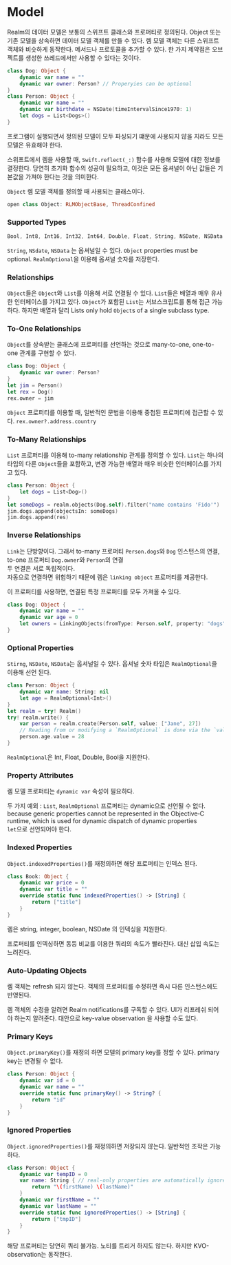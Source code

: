 # Model

Realm의 데이터 모델은 보통의 스위프트 클래스와 프로퍼티로 정의된다. Object 또는 기존 모델을 상속하면 데이터 모델 객체를 만들 수 있다. 렘 모델 객체는 다른 스위프트 객체와 비슷하게 동작한다. 메서드나 프로토콜을 추가할 수 있다. 한 가지 제약점은 오브젝트를 생성한 쓰레드에서만 사용할 수 있다는 것이다.

```swift
class Dog: Object {
    dynamic var name = ""
    dynamic var owner: Person? // Properyies can be optional
}
class Person: Object {
    dynamic var name = ""
    dynamic var birthdate = NSDate(timeIntervalSince1970: 1)
    let dogs = List<Dogs>()
}
```

프로그램이 실행되면서 정의된 모델이 모두 파싱되기 떄문에 사용되지 않을 지라도 모든 모델은 유효해야 한다. 

스위프트에서 렘을 사용할 때, `Swift.reflect(_:)` 함수를 사용해 모델에 대한 정보를 결정한다. 당연히 초기화 함수의 성공이 필요하고, 이것은 모든 옵셔널이 아닌 값들은 기본값을 가져야 한다는 것을 의미한다.

`Object`
렘 모델 객체를 정의할 때 사용되는 클래스이다.  

```swift
open class Object: RLMObjectBase, ThreadConfined
```

### Supported Types

```swift
Bool, Int8, Int16, Int32, Int64, Double, Float, String, NSDate, NSData
```

`String`, `NSdate`, `NSData` 는 옵셔널일 수 있다. `Object` properties must be optional. `RealmOptional`을 이용해 옵셔널 숫자를 저장한다.

### Relationships

`Object`들은 `Object`와 `List`를 이용해 서로 연결될 수 있다. `List`들은 배열과 매우 유사한 인터페이스를 가지고 있다. `Object`가 포함된 `List`는 서브스크립트를 통해 접근 가능하다. 하지만 배열과 달리 Lists only hold `Object`s of a single subclass type. 

### To-One Relationships

`Object`를 상속받는 클래스에 프로퍼티를 선언하는 것으로 many-to-one, one-to-one 관계를 구현할 수 있다.

```swift
class Dog: Object {
    dynamic var owner: Person?
}
let jim = Person()
let rex = Dog()
rex.owner = jim
```

`Object` 프로퍼티를 이용할 때, 일반적인 문법을 이용해 중첩된 프로퍼티에 접근할 수 있다. `rex.owner?.address.country`

### To-Many Relationships

`List` 프로퍼티를 이용해 to-many relationship 관계를 정의할 수 있다. `List`는 하나의 타입의 다른 `Object`들을 포함하고, 변경 가능한 배열과 매우 비슷한 인터페이스를 가지고 있다.

```swift
class Person: Object {
    let dogs = List<Dog>()
}
let someDogs = realm.objects(Dog.self).filter("name contains 'Fido'")
jim.dogs.append(objectsIn: someDogs)
jim.dogs.append(res)
```

### Inverse Relationships

`Link`는 단방향이다. 그래서 to-many 프로퍼티 `Person.dogs`와 `Dog` 인스턴스의 연결,  
to-one 프로퍼티 `Dog.owner`와 `Person`의 연결  
두 연결은 서로 독립적이다.  
자동으로 연결하면 위험하기 때문에 렘은 `linking object` 프로퍼티를 제공한다.

이 프로퍼티를 사용하면, 연결된 특정 프로퍼티를 모두 가져올 수 있다.

```swift
class Dog: Object {
    dynamic var name = ""
    dynamic var age = 0
    let owners = LinkingObjects(fromType: Person.self, property: "dogs")
}
```

### Optional Properties

`Stirng`, `NSDate`, `NSData`는 옵셔널일 수 있다. 옵셔널 숫자 타입은 `RealmOptional`을 이용해 선언 된다.

```swift
class Person: Object {
    dynamic var name: String: nil
    let age = RealmOptional<Int>()
}
let realm = try! Realm()
try! realm.write() {
    var person = realm.create(Person.self, value: ["Jane", 27])
    // Reading from or modifying a `RealmOptional` is done via the `value` property
    person.age.value = 28
}
```

`RealmOptional`은 Int, Float, Double, Bool을 지원한다.

### Property Attributes

렘 모델 프로퍼티는 `dynamic var` 속성이 필요하다.

두 가지 예외 : `List`, `RealmOptional` 프로퍼티는 dynamic으로 선언될 수 없다.  because generic properties cannot be represented in the Objective‑C runtime, which is used for dynamic dispatch of dynamic properties  
`let`으로 선언되어야 한다.

### Indexed Properties

`Object.indexedProperties()`를 재정의하면 해당 프로퍼티는 인덱스 된다.

```swift
class Book: Object {
    dynamic var price = 0
    dynamic var title = ""
    override static func indexedProperties() -> [String] {
        return ["title"]
    }
}
```

렘은 string, integer, boolean, NSDate 의 인덱싱을 지원한다. 

프로퍼티를 인덱싱하면 동등 비교를 이용한 쿼리의 속도가 빨라진다. 대신 삽입 속도는 느려진다.

### Auto-Updating Objects

렘 객체는 refresh 되지 않는다. 객체의 프로퍼티를 수정하면 즉시 다른 인스턴스에도 반영된다.

렘 객체의 수정을 알려면 Realm notifications를 구독할 수 있다. UI가 리프레쉬 되어야 하는지 알려준다. 대안으로 key-value observation 을 사용할 수도 있다.

### Primary Keys

`Object.primaryKey()`를 재정의 하면 모델의 primary key를 정할 수 있다. primary key는 변경될 수 없다.

```swift
class Person: Object {
    dynamic var id = 0
    dynamic var name = ""
    override static func primaryKey() -> String? {
        return "id"
    }
}
```

### Ignored Properties

`Object.ignoredProperties()`를 재정의하면 저장되지 않는다. 일반적인 조작은 가능하다.

```swift
class Person: Object {
    dynamic var tempID = 0
    var name: String { // real-only properties are automatically ignored
        return "\(firstName) \(lastName)"
    }
    dynamic var firstName = ""
    dynamic var lastName = ""
    override static func ignoredProperties() -> [String] {
        return ["tmpID"]
    }
}
```

해당 프로퍼티는 당연히 쿼리 불가능. 노티를 트리거 하지도 않는다. 하지만 KVO-observation는 동작한다.



























